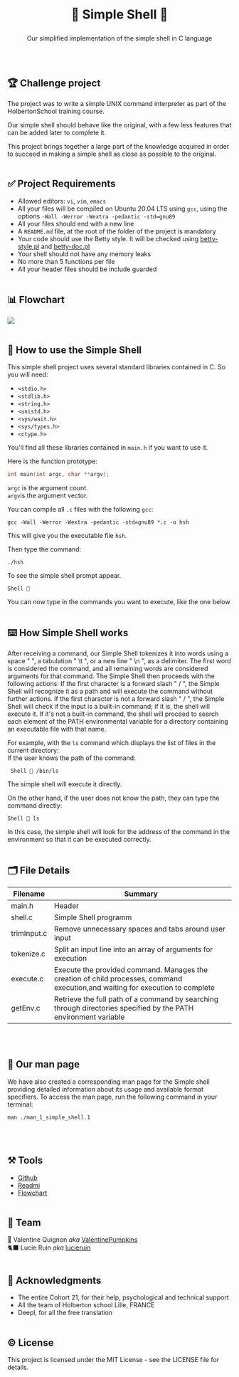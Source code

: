 # <p align="center">🐚 Simple Shell 🐚</p>
<p align="center">Our simplified implementation of the simple shell in C language<p>
  <br></br>

## 🏆 Challenge project

The project was to write a simple UNIX command interpreter as part of the HolbertonSchool training course. 

Our simple shell should behave like the original, with a few less features that can be added later to complete it.

This project brings together a large part of the knowledge acquired in order to succeed in making a simple shell as close as possible to the original.
<br></br>
## ✅ Project Requirements

- Allowed editors: `vi`, `vim`, `emacs`
- All your files will be compiled on Ubuntu 20.04 LTS using `gcc`, using the options `-Wall -Werror -Wextra -pedantic -std=gnu89`
- All your files should end with a new line
- A `README.md` file, at the root of the folder of the project is mandatory
- Your code should use the Betty style. It will be checked using [betty-style.pl](https://github.com/hs-hq/Betty/blob/main/betty-style.pl) and [betty-doc.pl](https://github.com/hs-hq/Betty/blob/main/betty-doc.pl)
- Your shell should not have any memory leaks
- No more than 5 functions per file
- All your header files should be include guarded
<br></br>
## 📊 Flowchart
![](https://cdn.discordapp.com/attachments/1130868842197962864/1143532681271971840/Capture_decran_2023-08-22_a_15.10.15.png)
<br></br>
## 🤨 How to use the Simple Shell

This simple shell project uses several standard libraries contained in C. So you will need:
- `<stdio.h>`
- `<stdlib.h>`
- `<string.h>`
- `<unistd.h>`
- `<sys/wait.h>`
- `<sys/types.h>`
- `<ctype.h>`

You'll find all these libraries contained in `main.h` if you want to use it.

Here is the function prototype:
```c
int main(int argc, char **argv);
```
`argc` is the argument count.\
`argv`is the argument vector.

You can compile all `.c` files with the following `gcc`:

```
gcc -Wall -Werror -Wextra -pedantic -std=gnu89 *.c -o hsh
```
This will give you the executable file `hsh`.

Then type the command:

```
./hsh
```
To see the simple shell prompt appear.

```
Shell 🎈
```
You can now type in the commands you want to execute, like the one below
<br></br>
## ⌨️ How Simple Shell works

After receiving a command, our Simple Shell tokenizes it into words using a space " ", a tabulation " \t ", or a new line " \n ", as a delimiter. The first word is considered the command, and all remaining words are considered arguments for that command. The Simple Shell then proceeds with the following actions:
If the first character is a forward slash " / ", the Simple Shell will recognize it as a path and will execute the command without further actions.
If the first character is not a forward slash " / ", the Simple Shell will check if the input is a built-in command; if it is, the shell will execute it. If it's not a built-in command, the shell will proceed to search each element of the PATH environmental variable for a directory containing an executable file with that name.

For example, with the `ls` command which displays the list of files in the current directory:\
If the user knows the path of the command:
```
 Shell 🎈 /bin/ls
```
The simple shell will execute it directly.

On the other hand, if the user does not know the path, they can type the command directly:
```
Shell 🎈 ls
```
In this case, the simple shell will look for the address of the command in the environment so that it can be executed correctly.
<br></br>
## 🗂️ File Details

| Filename| Summary| 
| -------- | -------- |
| main.h   | Header |
| shell.c   | Simple Shell programm |
| trimInput.c   | Remove unnecessary spaces and tabs around user input |
| tokenize.c   | Split an input line into an array of arguments for execution |
| execute.c   | Execute the provided command. Manages the creation of child processes, command execution,and waiting for execution to complete |
| getEnv.c   | Retrieve the full path of a command by searching through directories specified by the PATH environment variable |        

<br></br>
## 📖 Our man page

We have also created a corresponding man page for the Simple shell providing detailed information about its usage and available format specifiers. To access the man page, run the following command in your terminal:
```
man ./man_1_simple_shell.1
```
<br></br>
## ⚒️ Tools

- [Github](https://github.com/)
- [Readmi](https://readmi.xyz/)
- [Flowchart](https://app.diagrams.net/)
<br></br>
## 👥 Team

🥦 Valentine Quignon *aka* [ValentinePumpkins](https://github.com/ValPumpkins)\
🐈‍⬛ Lucie Ruin *aka* [lucieruin](https://github.com/lucieruin)
<br></br>
## 🙏 Acknowledgments

- The entire Cohort 21, for their help, psychological and technical support
- All the team of Holberton school Lille, FRANCE
- Deepl, for all the free translation
<br></br>
## ©️ License

This project is licensed under the MIT License - see the LICENSE file for details.
